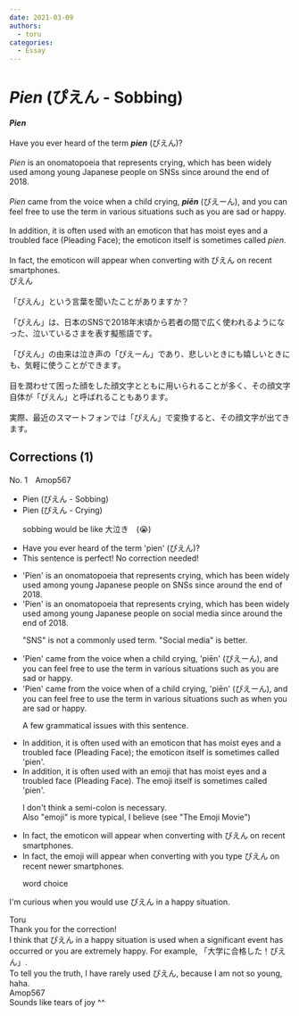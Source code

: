 ```yaml
---
date: 2021-03-09
authors:
  - toru
categories:
  - Essay
---
```


<h1 id="subject_show"><strong><em>Pien</strong></em> (ぴえん - Sobbing)</h1>
<div class="date" hidden>Mar 9, 2021 12:30</div>
<div id="post"><div id="body_show_ori">
<strong><em>Pien</strong></em><br/><br/>Have you ever heard of the term <strong><em>pien</em></strong> (ぴえん)?<br/><br/><em>Pien</em> is an onomatopoeia that represents crying, which has been widely used among young Japanese people on SNSs since around the end of 2018.<br/><br/><em>Pien</em> came from the voice when a child crying, <strong><em>piēn</em></strong> (ぴえーん), and you can feel free to use the term in various situations such as you are sad or happy.<br/><br/>In addition, it is often used with an emoticon that has moist eyes and a troubled face (Pleading Face); the emoticon itself is sometimes called <em>pien</em>.<br/><br/>In fact, the emoticon will appear when converting with ぴえん on recent smartphones.
</div></div>

<!-- more -->

<div id="post_ja"><div id="body_show_mo">
ぴえん<br/><br/>「ぴえん」という言葉を聞いたことがありますか？<br/><br/>「ぴえん」は、日本のSNSで2018年末頃から若者の間で広く使われるようになった、泣いているさまを表す擬態語です。<br/><br/>「ぴえん」の由来は泣き声の「ぴえーん」であり、悲しいときにも嬉しいときにも、気軽に使うことができます。<br/><br/>目を潤わせて困った顔をした顔文字とともに用いられることが多く、その顔文字自体が「ぴえん」と呼ばれることもあります。<br/><br/>実際、最近のスマートフォンでは「ぴえん」で変換すると、その顔文字が出てきます。
</div></div>

## Corrections (1)
<div id="block"><div class="first_name"> No. 1　<span class="just_name">Amop567</span></div><div id="block2">
<ul class="correction_field">
<li class="incorrect">Pien (ぴえん - Sobbing)</li>
<li class="corrected correct">
Pien (ぴえん - <span class="f_blue">Crying</span>)
<p class="correction_comment">sobbing would be like 大泣き　(😭)</p>
</li>
</ul>
<ul class="correction_field">
<li class="incorrect">Have you ever heard of the term 'pien' (ぴえん)?</li>
<li class="corrected perfect">This sentence is perfect! No correction needed!</li>
</ul>
<ul class="correction_field">
<li class="incorrect">'Pien' is an onomatopoeia that represents crying, which has been widely used among young Japanese people on SNSs since around the end of 2018.</li>
<li class="corrected correct">
'Pien' is an onomatopoeia that represents crying, which has been widely used among young Japanese people on <span class="f_blue">social media</span> since around the end of 2018.
<p class="correction_comment">"SNS" is not a commonly used term. "Social media" is better.</p>
</li>
</ul>
<ul class="correction_field">
<li class="incorrect">'Pien' came from the voice when a child crying, 'piēn' (ぴえーん), and you can feel free to use the term in various situations such as you are sad or happy.</li>
<li class="corrected correct">
'Pien' came from the voice <span class="sline"><span class="f_red">when</span></span> <span class="f_blue">of</span> a child crying, 'piēn' (ぴえーん), and you can feel free to use the term in various situations such as <span class="f_blue">when </span>you are sad or happy.
<p class="correction_comment">A few grammatical issues with this sentence.</p>
</li>
</ul>
<ul class="correction_field">
<li class="incorrect">In addition, it is often used with an emoticon that has moist eyes and a troubled face (Pleading Face); the emoticon itself is sometimes called 'pien'.</li>
<li class="corrected correct">
In addition, it is often used with an emo<span class="f_blue">ji</span> that has moist eyes and a troubled face (Pleading Face)<span class="f_blue">.</span> <span class="f_blue">T</span>he emo<span class="f_blue">ji</span> itself is sometimes called 'pien'.
<p class="correction_comment">I don't think a semi-colon is necessary. <br/>Also "emoji" is more typical, I believe (see "The Emoji Movie")</p>
</li>
</ul>
<ul class="correction_field">
<li class="incorrect">In fact, the emoticon will appear when converting with ぴえん on recent smartphones.</li>
<li class="corrected correct">
In fact, the emo<span class="f_blue">ji</span> will appear when <span class="f_red"><span class="sline">converting with</span></span> <span class="f_blue">you type </span>ぴえん on <span class="sline"><span class="f_red">recent</span></span> <span class="f_blue">newer</span> smartphones.
<p class="correction_comment">word choice</p>
</li>
</ul>
<p class="comment_small">
 I'm curious when you would use ぴえん in a happy situation.
</p>

</div><div class="name"><span class="just_name">Toru</span><br>
Thank you for the correction!<br/>I think that ぴえん in a happy situation is used when a significant event has occurred or you are extremely happy. For example, 「大学に合格した！ぴえん」.<br/>To tell you the truth, I have rarely used ぴえん, because I am not so young, haha.
</div>
<div class="name"><span class="just_name">Amop567</span><br>
Sounds like tears of joy ^^
</div>
</div>
